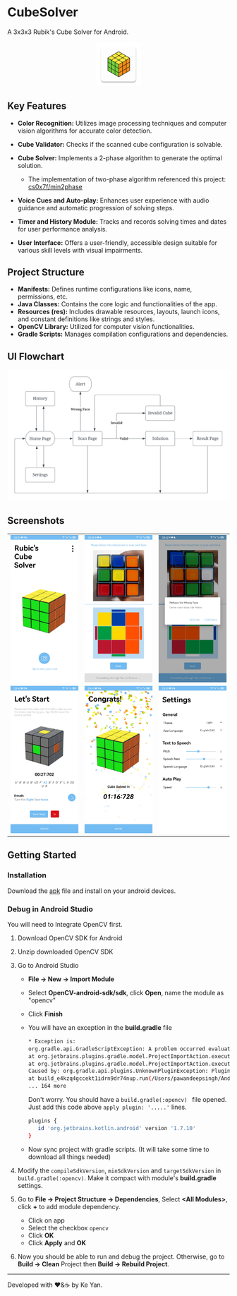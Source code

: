# CubeSolver

A 3x3x3 Rubik's Cube Solver for Android.

<p align="center">
<img src="https://raw.githubusercontent.com/YankFitzgerald/ImgHub2/main/202311220037564.png" style="zoom:70%;" />
</p>


## Key Features

- **Color Recognition:** Utilizes image processing techniques and computer vision algorithms for accurate color detection.
- **Cube Validator:** Checks if the scanned cube configuration is solvable.
- **Cube Solver:** Implements a 2-phase algorithm to generate the optimal solution.
  - The implementation of two-phase algorithm referenced this project: [cs0x7f/min2phase](https://github.com/cs0x7f/min2phase)

- **Voice Cues and Auto-play:** Enhances user experience with audio guidance and automatic progression of solving steps.
- **Timer and History Module:** Tracks and records solving times and dates for user performance analysis.
- **User Interface:** Offers a user-friendly, accessible design suitable for various skill levels with visual impairments.



## Project Structure

- **Manifests:** Defines runtime configurations like icons, name, permissions, etc.
- **Java Classes:** Contains the core logic and functionalities of the app.
- **Resources (res):** Includes drawable resources, layouts, launch icons, and constant definitions like strings and styles.
- **OpenCV Library:** Utilized for computer vision functionalities.
- **Gradle Scripts:** Manages compilation configurations and dependencies.

## UI Flowchart

<p align="center">
<img src="figures\cube layout.png" width="550px" />
</p>

## Screenshots
<table>
<tr>
    <td><img src="figures/home.jpg" alt="Home" width="250px" /></td>
    <td><img src="figures/scan.jpg" alt="Scan" width="250px" /></td>
    <td><img src="figures/wrong face.jpg" alt="Wrong Face" width="250px" /></td>
</tr>
<tr>
    <td><img src="figures/sol2.jpg" alt="Solution 2" width="250px" /></td>
    <td><img src="figures/result.jpg" alt="Result" width="250px" /></td>
    <td><img src="figures/settings.jpg" alt="Settings" width="250px" /></td>
</tr>
</table>


## Getting Started

### Installation

Download the [apk](https://github.com/YankFitzgerald/CubeSolver/releases/tag/Publish) file and install on your android devices.

### Debug in Android Studio

You will need to Integrate OpenCV first.
1. Download OpenCV SDK for Android

2. Unzip downloaded OpenCV SDK

3. Go to Android Studio
   - **File -> New -> Import Module**
   
   - Select **OpenCV-android-sdk/sdk**, click **Open**, name the module as "opencv"
   
   - Click **Finish**
   
   - You will have an exception in the **build.gradle** file
   
     ```bash
     * Exception is:
     org.gradle.api.GradleScriptException: A problem occurred evaluating project ':openCV'. <81 internal lines>
     at org.jetbrains.plugins.gradle.model.ProjectImportAction.execute(ProjectImportAction.java:116)
     at org.jetbrains.plugins.gradle.model.ProjectImportAction.execute(ProjectImportAction.java:42) <82 internal lines>
     Caused by: org.gradle.api.plugins.UnknownPluginException: Plugin with id 'kotlin-android' not found. <8 internal lines>
     at build_e4kzq4gccekt1idrn9dr74nup.run(/Users/pawandeepsingh/AndroidStudioProjects/opencv_integrate/openCV/build.grad
     ... 164 more
     ```
     Don't worry. You should have a `build.gradle(:opencv) ` file opened. Just add this code above `apply plugin: '.....'` lines.
     ```bash
     plugins {
        id 'org.jetbrains.kotlin.android' version '1.7.10'
     }
     ```
   - Now sync project with gradle scripts. (It will take some time to download all things needed)
4. Modify the `compileSdkVersion`, `minSdkVersion` and `targetSdkVersion` in `build.gradle(:opencv)`. Make it compact with module's **build.gradle** settings.
5. Go to **File -> Project Structure -> Dependencies**, Select **\<All Modules\>**, click **+** to add module dependency.
   - Click on app
   - Select the checkbox `opencv`
   - Click **OK**
   - Click **Apply** and **OK**
6. Now you should be able to run and debug the project. Otherwise, go to **Build -> Clean** Project then **Build -> Rebuild Project**.

---

Developed with ❤️&☕ by Ke Yan.
